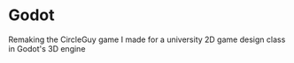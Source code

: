 # Godot
Remaking the CircleGuy game I made for a university 2D game design class in Godot's 3D engine

